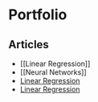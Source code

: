 # Portfolio
## Articles
- [[Linear Regression]]
- [[Neural Networks]]
- [Linear Regression](lr.md)
- [Linear Regression](lr)
